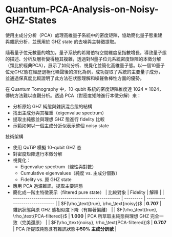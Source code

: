 # Quantum-PCA-Analysis-on-Noisy-GHZ-States
使用主成分分析（PCA）處理高維量子系統中的密度矩陣，協助簡化量子態重建與雜訊分析，並應用於 GHZ state 的去噪與主特徵提取。

隨著量子位元數量的增加，量子系統的希爾伯特空間維度呈指數增長，導致量子態的描述、分析及層析變得極其複雜，透過對N量子位元系統密度矩陣的本徵分解（類比於經典PCA），展示了如何分析、視覺化並簡化高維量子態。以一個10量子位元GHZ態在經歷退極化噪聲後的演化為例，成功提取了系統的主要量子成分，並通過保真度比較證明了此方法在狀態理解和噪聲魯棒性方面的優勢。

在 Quantum Tomography 中，10-qubit 系統的密度矩陣維度達 1024 × 1024，傳統方法難以直觀分析。透過 PCA（對密度矩陣進行本徵分解）來：
- 分析原始 GHZ 純態與雜訊混合態的結構
- 找出主成分與其權重（eigenvalue spectrum）
- 提取主純態並與理想 GHZ 態進行 fidelity 比較
- 示範如何以一個主成分近似表示整個 noisy state

技術架構

- 使用 QuTiP 模擬 10-qubit GHZ 态
- 對密度矩陣進行本徵分解
- 視覺化：
  - Eigenvalue spectrum（線性與對數）
  - Cumulative eigenvalues（純度 vs. 主成分個數）
  - Fidelity vs. 原 GHZ state
- 應用 PCA 過濾雜訊，提取主要純態
- 簡化成一階主特徵表示（filtered pure state）
| 比較對象                                                 | Fidelity  | 解釋                            |
| ---------------------------------------------------- | --------- | ----------------------------- |
| \$F(\rho\_\text{true}, \rho\_\text{noisy})\$         | **0.707** | 雜訊狀態與原 GHZ 態相似度下降（有顯著偏離）      |
| \$F(\rho\_\text{true}, \rho\_\text{PCA-filtered})\$  | **1.000** | PCA 所萃取主純態與理想 GHZ 完全一致（完美還原）  |
| \$F(\rho\_\text{noisy}, \rho\_\text{PCA-filtered})\$ | **0.707** | PCA 所提取純態含有雜訊狀態中**50% 主成分訊號** |
